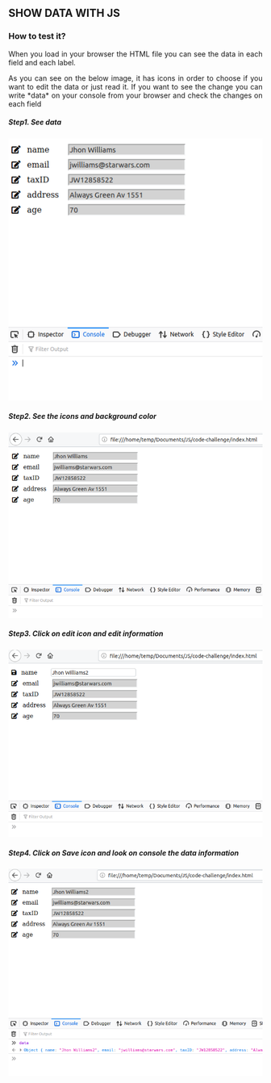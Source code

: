 ## SHOW DATA WITH JS

### How to test it?

<p  style="text-align: justify">When you load in your browser the HTML file you can see the data in each field and each label.</p>
<p style="text-align: justify">As you can see on the below image, it has icons in order to choose if you want to edit the data or just read it. If you want to see the change you can write *data* on your console from your browser and check the changes on each field</p>

##### Step1. See data

![step1.-See data](./image/step1.png)

##### Step2. See the icons and background color

![step2.-See icons](./image/step2.png)

##### Step3. Click on edit icon and edit information

![step3.-See modify](./image/step3.png)

##### Step4. Click on Save icon and look on console the data information

![step4.-See Save temporaly](./image/step4.png)
